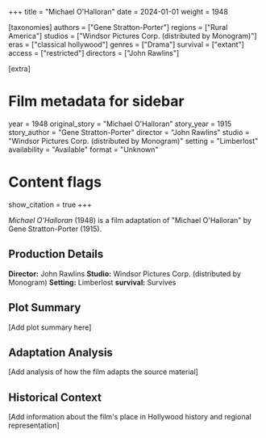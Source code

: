 +++
title = "Michael O'Halloran"
date = 2024-01-01
weight = 1948

[taxonomies]
authors = ["Gene Stratton-Porter"]
regions = ["Rural America"]
studios = ["Windsor Pictures Corp. (distributed by Monogram)"]
eras = ["classical hollywood"]
genres = ["Drama"]
survival = ["extant"]
access = ["restricted"]
directors = ["John Rawlins"]

[extra]
# Film metadata for sidebar
year = 1948
original_story = "Michael O'Halloran"
story_year = 1915
story_author = "Gene Stratton-Porter"
director = "John Rawlins"
studio = "Windsor Pictures Corp. (distributed by Monogram)"
setting = "Limberlost"
availability = "Available"
format = "Unknown"

# Content flags
show_citation = true
+++

*Michael O'Halloran* (1948) is a film adaptation of "Michael O'Halloran" by Gene Stratton-Porter (1915).

## Production Details

**Director:** John Rawlins
**Studio:** Windsor Pictures Corp. (distributed by Monogram)
**Setting:** Limberlost
**survival:** Survives

## Plot Summary

[Add plot summary here]

## Adaptation Analysis

[Add analysis of how the film adapts the source material]

## Historical Context

[Add information about the film's place in Hollywood history and regional representation]